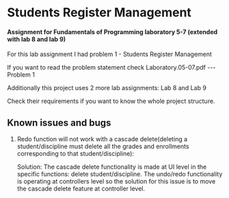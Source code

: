 # Students Register Management
#### Assignment for Fundamentals of Programming laboratory 5-7 (extended with lab 8 and lab 9)


For this lab assignment I had problem 1 - Students Register Management

If you want to read the problem statement check Laboratory.05-07.pdf --- Problem 1

Additionally this project uses 2 more lab assignments: Lab 8 and Lab 9

Check their requirements if you want to know the whole project structure.


## Known issues and bugs
1. Redo function will not work with a cascade delete(deleting a student/discipline must delete all
the grades and enrollments corresponding to that student/discipline):


    Solution: The cascade delete functionality is made at UI level in the specific functions:
    delete student/discipline. The undo/redo functionality is operating at controllers level
    so the solution for this issue is to move the cascade delete feature at controller level.

